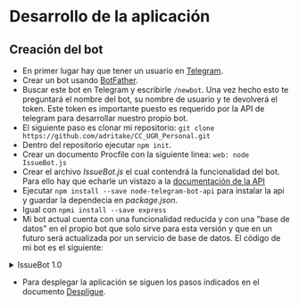 # Desarrollo de la aplicación
## Creación del bot

- En primer lugar hay que tener un usuario en [Telegram](http://telegram.com.es/).
- Crear un bot usando [BotFather](https://core.telegram.org/bots#6-botfather).
- Buscar este bot en Telegram y escribirle `/newbot`. Una vez hecho esto te preguntará el nombre del bot, su nombre de usuario y te devolverá el token. Este token es importante puesto es requerido por la API de telegram para desarrollar nuestro propio bot.
- El siguiente paso es clonar mi repositorio: `git clone https://github.com/adritake/CC_UGR_Personal.git`
- Dentro del repositorio ejecutar `npm init`.
- Crear un documento Procfile con la siguiente linea: `web: node IssueBot.js`
- Crear el archivo *IssueBot.js* el cual contendrá la funcionalidad del bot. Para ello hay que echarle un vistazo a la [documentación de la API](https://github.com/yagop/node-telegram-bot-api)
- Ejecutar `npm install --save node-telegram-bot-api` para instalar la api y guardar la dependecia en *package.json*.
- Igual con `npmi install --save express`
- Mi bot actual cuenta con una funcionalidad reducida y con una "base de datos" en el propio bot que solo sirve para esta versión y que en un futuro será actualizada por un servicio de base de datos. El código de mi bot es el siguiente:

<details><summary>IssueBot 1.0</summary>
<p>

```javascript
//IssueBot version 1.0

//Inicialización de la parte de Webapp
var express = require('express');
var app = express();
app.set('port', (process.env.PORT || 5000));
app.use(express.static(__dirname + '/public'));

app.get('/', function (req, res) {
  res.send({"status": "OK"});
});

app.listen(app.get('port'), function () {
  console.log('Example app listening on port ' + app.get('port'));
});


//Inicialización de la parte del bot
const TelegramBot = require('node-telegram-bot-api');

 
//API Token Telegram
const token = '768646003:AAEcUjONl0oSFCpP-b66YD0-sbOpd30qxsw';

//Creamos un bot que usa 'polling'para obtener actualizaciones
const bot = new TelegramBot(token, {polling: true});
const request = require('request');
 

// "Base de datos"
var issues = [];

// Numero de issue
var nIssue = 0;


//Función start
bot.onText(/\/start/, (msg) => {

	//Id del mensaje
	const chatId = msg.chat.id;
  
	//Mensaje de bienvenida
	bot.sendMessage(chatId, "Hi! I'm IssueBot. If you need help type: /help" );

	
});

//Funcion help
bot.onText(/\/help/, (msg) => {

	//Id del mensaje
	const chatId = msg.chat.id;
  
	//Mensaje de bienvenida
	bot.sendMessage(chatId, "Commands: \n /add_issue <description of the issue> to add a new issue \n/see_issues to see all the issues \n/delete_issue (this feature will be added in the next version" );

	
});


//Funcion para guardar issues
bot.onText(/\/add_issue (.+)/, (msg, match) => {

	//Id del mensaje
	const chatId = msg.chat.id;
  
	if(match[1] != ""){
		//Incrementamos el numero de issue
		nIssue += 1;
		//Issue a guardar
		const resp = "#" + nIssue + " " + match[1]; 
		//Almacenamos el issue
		issues = issues.concat(resp);
		//Enviar confirmación
		bot.sendMessage(chatId, "Issue #" + nIssue + " added." );
	}
	
});

//Funcion para ver los issues
bot.onText(/\/see_issues/, (msg) => {

	//Id del mensaje
	const chatId = msg.chat.id;
  
	for(i=0; i<issues.length; i++)
		bot.sendMessage(chatId, issues[i]);
	
	
});

```
</p>
</details>




- Para desplegar la aplicación se siguen los pasos indicados en el documento [Despligue](./Despliegue.md). 

